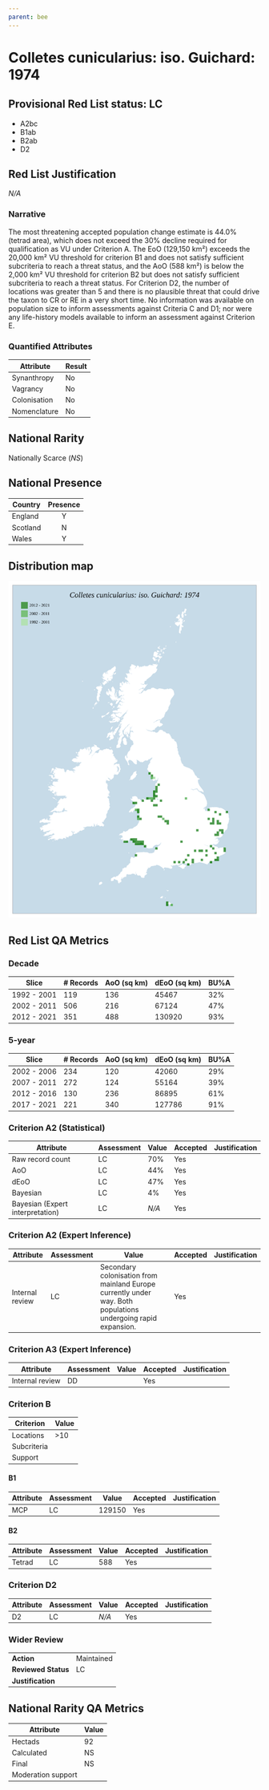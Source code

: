 ```yaml
---
parent: bee
---
```


# Colletes cunicularius: iso. Guichard: 1974

## Provisional Red List status: LC
- A2bc
- B1ab
- B2ab
- D2

## Red List Justification
*N/A*

### Narrative


The most threatening accepted population change estimate is 44.0% (tetrad area), which does not exceed the 30% decline required for qualification as VU under Criterion A. The EoO (129,150 km²) exceeds the 20,000 km² VU threshold for criterion B1 and does not satisfy sufficient subcriteria to reach a threat status, and the AoO (588 km²) is below the 2,000 km² VU threshold for criterion B2 but does not satisfy sufficient subcriteria to reach a threat status. For Criterion D2, the number of locations was greater than 5 and there is no plausible threat that could drive the taxon to CR or RE in a very short time. No information was available on population size to inform assessments against Criteria C and D1; nor were any life-history models available to inform an assessment against Criterion E.

### Quantified Attributes
|Attribute|Result|
|---|---|
|Synanthropy|No|
|Vagrancy|No|
|Colonisation|No|
|Nomenclature|No|


## National Rarity
Nationally Scarce (*NS*)

## National Presence
|Country|Presence
|---|:-:|
|England|Y|
|Scotland|N|
|Wales|Y|


## Distribution map
![](../map/573.svg)

## Red List QA Metrics
### Decade
| Slice | # Records | AoO (sq km) | dEoO (sq km) |BU%A |
|---|---|---|---|---|
|1992 - 2001|119|136|45467|32%|
|2002 - 2011|506|216|67124|47%|
|2012 - 2021|351|488|130920|93%|

### 5-year
| Slice | # Records | AoO (sq km) | dEoO (sq km) |BU%A |
|---|---|---|---|---|
|2002 - 2006|234|120|42060|29%|
|2007 - 2011|272|124|55164|39%|
|2012 - 2016|130|236|86895|61%|
|2017 - 2021|221|340|127786|91%|

### Criterion A2 (Statistical)
|Attribute|Assessment|Value|Accepted|Justification
|---|---|---|---|---|
|Raw record count|LC|70%|Yes||
|AoO|LC|44%|Yes||
|dEoO|LC|47%|Yes||
|Bayesian|LC|4%|Yes||
|Bayesian (Expert interpretation)|LC|*N/A*|Yes||

### Criterion A2 (Expert Inference)
|Attribute|Assessment|Value|Accepted|Justification
|---|---|---|---|---|
|Internal review|LC|Secondary colonisation from mainland Europe currently under way. Both populations undergoing rapid expansion.|Yes||

### Criterion A3 (Expert Inference)
|Attribute|Assessment|Value|Accepted|Justification
|---|---|---|---|---|
|Internal review|DD||Yes||

### Criterion B
|Criterion| Value|
|---|---|
|Locations|>10|
|Subcriteria||
|Support||

#### B1
|Attribute|Assessment|Value|Accepted|Justification
|---|---|---|---|---|
|MCP|LC|129150|Yes||

#### B2
|Attribute|Assessment|Value|Accepted|Justification
|---|---|---|---|---|
|Tetrad|LC|588|Yes||

### Criterion D2
|Attribute|Assessment|Value|Accepted|Justification
|---|---|---|---|---|
|D2|LC|*N/A*|Yes||

### Wider Review
|  |  |
|---|---|
|**Action**|Maintained|
|**Reviewed Status**|LC|
|**Justification**||

## National Rarity QA Metrics
|Attribute|Value|
|---|---|
|Hectads|92|
|Calculated|NS|
|Final|NS|
|Moderation support||
